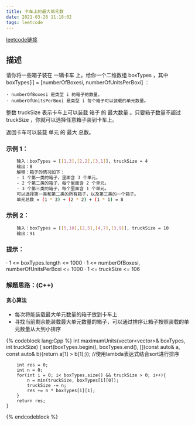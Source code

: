 ```yaml
---
title: 卡车上的最大单元数
date: 2021-03-26 11:18:02
tags: leetcode
---
```


[leetcode链接](https://leetcode-cn.com/problems/maximum-units-on-a-truck/submissions/)

## 描述
请你将一些箱子装在 一辆卡车 上。给你一个二维数组 boxTypes ，其中 boxTypes[i] = [numberOfBoxesi, numberOfUnitsPerBoxi] ：

    · numberOfBoxesi 是类型 i 的箱子的数量。
    · numberOfUnitsPerBoxi 是类型 i 每个箱子可以装载的单元数量。
整数 truckSize 表示卡车上可以装载 箱子 的 最大数量 。只要箱子数量不超过 truckSize ，你就可以选择任意箱子装到卡车上。

返回卡车可以装载 单元 的 最大 总数。

### 示例 1：
```bash
    输入：boxTypes = [[1,3],[2,2],[3,1]], truckSize = 4
    输出：8
    解释：箱子的情况如下：
    - 1 个第一类的箱子，里面含 3 个单元。
    - 2 个第二类的箱子，每个里面含 2 个单元。
    - 3 个第三类的箱子，每个里面含 1 个单元。
    可以选择第一类和第二类的所有箱子，以及第三类的一个箱子。
    单元总数 = (1 * 3) + (2 * 2) + (1 * 1) = 8

```
### 示例 2：
```bash
    输入：boxTypes = [[5,10],[2,5],[4,7],[3,9]], truckSize = 10
    输出：91

```
### 提示：
· 1 <= boxTypes.length <= 1000
· 1 <= numberOfBoxesi, numberOfUnitsPerBoxi <= 1000
· 1 <= truckSize <= 106

### 解题思路：(C++)
#### 贪心算法
* 每次将能装载最大单元数量的箱子放到卡车上
* 寻找当前剩余能装载最大单元数量的箱子，可以通过排序让箱子按照装载的单元数量从大到小排序

{% codeblock lang:Cpp %}
    int maximumUnits(vector<vector<int>>& boxTypes, int truckSize) {
        sort(boxTypes.begin(), boxTypes.end(), [](const auto& a, const auto& b){return a[1] > b[1];});
        //使用lambda表达式结合sort进行排序

        int res = 0;
        int n = 0;
        for(int i = 0; i< boxTypes.size() && truckSize > 0; i++){
            n = min(truckSize, boxTypes[i][0]);
            truckSize -= n;
            res += n * boxTypes[i][1];
        }
        return res;
    }
{% endcodeblock %}

